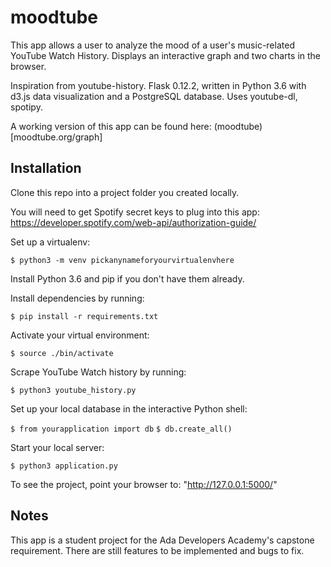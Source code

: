 # moodtube

This app allows a user to analyze the mood of a user's music-related YouTube Watch History. 
Displays an interactive graph and two charts in the browser.

Inspiration from youtube-history. Flask 0.12.2, written in Python 3.6 with d3.js data visualization and a PostgreSQL database. Uses youtube-dl, spotipy.

A working version of this app can be found here: (moodtube)[moodtube.org/graph]

## Installation
Clone this repo into a project folder you created locally.

You will need to get Spotify secret keys to plug into this app: https://developer.spotify.com/web-api/authorization-guide/

Set up a virtualenv:
 
`$ python3 -m venv pickanynameforyourvirtualenvhere`

Install Python 3.6 and pip if you don't have them already.

Install dependencies by running:

`$ pip install -r requirements.txt`

Activate your virtual environment: 

`$ source ./bin/activate`

Scrape YouTube Watch history by running:

`$ python3 youtube_history.py`

Set up your local database in the interactive Python shell:

`$ from yourapplication import db`
`$ db.create_all()`

Start your local server:

`$ python3 application.py`

To see the project, point your browser to: "http://127.0.0.1:5000/"

## Notes
This app is a student project for the Ada Developers Academy's capstone requirement. There are still features to be implemented and bugs to fix. 
